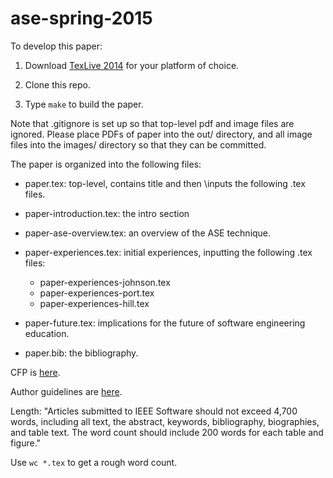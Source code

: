 # ase-spring-2015

To develop this paper:

  1. Download [TexLive 2014](https://www.tug.org/texlive/) for your platform of choice.

  2. Clone this repo.

  3. Type `make` to build the paper. 

Note that .gitignore is set up so that top-level pdf and image files are ignored.  Please place PDFs of paper into the out/ directory, and all image files into the images/ directory so that they can be committed.

The paper is organized into the following files:

  * paper.tex: top-level, contains title and then \\inputs the following .tex files.
  * paper-introduction.tex: the intro section
  * paper-ase-overview.tex: an overview of the ASE technique.
  * paper-experiences.tex: initial experiences, inputting the following .tex files: 

      * paper-experiences-johnson.tex
      * paper-experiences-port.tex
      * paper-experiences-hill.tex

  * paper-future.tex: implications for the future of software engineering education.
  * paper.bib: the bibliography.

CFP is [here](http://www.computer.org/web/computingnow/swcfp1).

Author guidelines are [here](http://www.computer.org/web/peer-review/magazines).

Length: "Articles submitted to IEEE Software  should not exceed 4,700 words, including all text, the abstract, keywords, bibliography, biographies, and table text. The word count should include 200 words for each table and figure." 

Use `wc *.tex` to get a rough word count.




